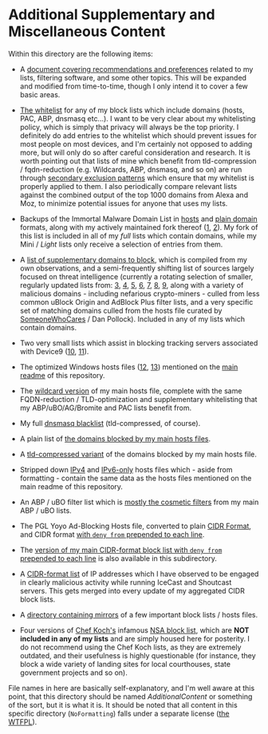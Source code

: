 # Additional Supplementary and Miscellaneous Content
Within this directory are the following items:  

- A [document covering recommendations and preferences](https://github.com/bongochong/CombinedPrivacyBlockLists/blob/master/NoFormatting/prefsandrecs.md) related to my lists, filtering software, and some other topics. This will be expanded and modified from time-to-time, though I only intend it to cover a few basic areas.  

- [The whitelist](https://raw.githubusercontent.com/bongochong/CombinedPrivacyBlockLists/master/NoFormatting/WhitelistedDomains.txt) for any of my block lists which include domains (hosts, PAC, ABP, dnsmasq etc...). I want to be very clear about my whitelisting policy, which is simply that privacy will always be the top priority. I definitely do add entries to the whitelist which should prevent issues for most people on most devices, and I'm certainly not opposed to adding more, but will only do so after careful consideration and research. It is worth pointing out that lists of mine which benefit from tld-compression / fqdn-reduction (e.g. Wildcards, ABP, dnsmasq, and so on) are run through [secondary exclusion patterns](https://raw.githubusercontent.com/bongochong/CombinedPrivacyBlockLists/master/BLT/parsing/wildcardwhitelist.dat) which ensure that my whitelist is properly applied to them. I also periodically compare relevant lists against the combined output of the top 1000 domains from Alexa and Moz, to minimize potential issues for anyone that uses my lists.  

- Backups of the Immortal Malware Domain List in [hosts](https://raw.githubusercontent.com/bongochong/CombinedPrivacyBlockLists/master/NoFormatting/Misc/MD-Immortal_Domains-Backup-HOSTS.txt) and [plain domain](https://raw.githubusercontent.com/bongochong/CombinedPrivacyBlockLists/master/NoFormatting/Misc/MD-Immortal_Domains-Backup.txt) formats, along with my actively maintained fork thereof ([1](https://raw.githubusercontent.com/bongochong/CombinedPrivacyBlockLists/master/NoFormatting/MD-ID-Fork.txt), [2](https://raw.githubusercontent.com/bongochong/CombinedPrivacyBlockLists/master/NoFormatting/MD-ID-H-Fork.txt)). My fork of this list is included in all of my *full* lists which contain domains, while my Mini / *Light* lists only receive a selection of entries from them.  

- A [list of supplementary domains to block](https://raw.githubusercontent.com/bongochong/CombinedPrivacyBlockLists/master/NoFormatting/AdditionalSupplementaryHosts.txt), which is compiled from my own observations, and a semi-frequently shifting list of sources largely focused on threat intelligence (currently a rotating selection of smaller, regularly updated lists from: [3](https://github.com/mitchellkrogza/Badd-Boyz-Hosts/), [4](https://github.com/davidonzo/Threat-Intel/), [5](https://github.com/stamparm/maltrail/), [6](https://github.com/DRSDavidSoft/additional-hosts/), [7](https://github.com/tiuxo/hosts/), [8](https://v.firebog.net/hosts/), [9](https://github.com/Ultimate-Hosts-Blacklist/2o7.net), along with a variety of malicious domains - including nefarious crypto-miners - culled from less common uBlock Origin and AdBlock Plus filter lists, and a very specific set of matching domains culled from the hosts file curated by [SomeoneWhoCares](https://someonewhocares.org/) / Dan Pollock). Included in any of my lists which contain domains.  

- Two very small lists which assist in blocking tracking servers associated with Device9 ([10](https://github.com/bongochong/CombinedPrivacyBlockLists/blob/master/NoFormatting/Misc/Device9domains-IPv4.txt), [11](https://github.com/bongochong/CombinedPrivacyBlockLists/blob/master/NoFormatting/Misc/Device9domains-IPv6.txt)).  

- The optimized Windows hosts files ([12](https://raw.githubusercontent.com/bongochong/CombinedPrivacyBlockLists/master/NoFormatting/optimized-win.hosts), [13](https://raw.githubusercontent.com/bongochong/CombinedPrivacyBlockLists/master/NoFormatting/optimized-win-Dual.hosts)) mentioned on the [main readme](https://raw.githubusercontent.com/bongochong/CombinedPrivacyBlockLists/master/README.md) of this repository.  

- The [wildcard version](https://raw.githubusercontent.com/bongochong/CombinedPrivacyBlockLists/master/NoFormatting/cpbl-wildcard-blacklist.txt) of my main hosts file, complete with the same FQDN-reduction / TLD-optimization and supplementary whitelisting that my ABP/uBO/AG/Bromite and PAC lists benefit from.  

- My full [dnsmasq blacklist](https://raw.githubusercontent.com/bongochong/CombinedPrivacyBlockLists/master/NoFormatting/cpbl-dnsmasq.txt) (tld-compressed, of course).  

- A plain list of [the domains blocked by my main hosts files](https://raw.githubusercontent.com/bongochong/CombinedPrivacyBlockLists/master/NoFormatting/BlacklistedDomains.txt).  

- A [tld-compressed variant](https://raw.githubusercontent.com/bongochong/CombinedPrivacyBlockLists/master/NoFormatting/cpbl-ctld.txt) of the domains blocked by my main hosts file.  

- Stripped down [IPv4](https://raw.githubusercontent.com/bongochong/CombinedPrivacyBlockLists/master/NoFormatting/hosts.final) and [IPv6-only](https://raw.githubusercontent.com/bongochong/CombinedPrivacyBlockLists/master/NoFormatting/hostsIPv6.final) hosts files which - aside from formatting - contain the same data as the hosts files mentioned on the main readme of this repository.  

- An ABP / uBO filter list which is [mostly the cosmetic filters](https://raw.githubusercontent.com/bongochong/CombinedPrivacyBlockLists/master/NoFormatting/cpbl-abp-cosmetic-only.txt) from my main ABP / uBO lists.  

- The PGL Yoyo Ad-Blocking Hosts file, converted to plain [CIDR Format](https://raw.githubusercontent.com/bongochong/CombinedPrivacyBlockLists/master/NoFormatting/pgl-yoyo-hosts.cidr), and CIDR format [with `deny from` prepended to each line](https://raw.githubusercontent.com/bongochong/CombinedPrivacyBlockLists/master/NoFormatting/pgl-yoyo-hosts-deny.cidr).  

- The [version of my main CIDR-format block list with `deny from` prepended to each line](https://raw.githubusercontent.com/bongochong/CombinedPrivacyBlockLists/master/NoFormatting/combined-denied.cidr) is also available in this subdirectory.  

- A [CIDR-format list](https://raw.githubusercontent.com/bongochong/CombinedPrivacyBlockLists/master/NoFormatting/personal-entries.cidr) of IP addresses which I have observed to be engaged in clearly malicious activity while running IceCast and Shoutcast servers. This gets merged into every update of my aggregated CIDR block lists.  

- A [directory containing mirrors](https://github.com/bongochong/CombinedPrivacyBlockLists/tree/master/NoFormatting/Mirrors) of a few important block lists / hosts files.  

- Four versions of [Chef Koch's](https://github.com/CHEF-KOCH) infamous [NSA block list](https://github.com/bongochong/CombinedPrivacyBlockLists/tree/master/NoFormatting/Misc/NSABlockLists), which are **NOT included in any of my lists** and are simply housed here for posterity. I do not recommend using the Chef Koch lists, as they are extremely outdated, and their usefulness is highly questionable (for instance, they block a wide variety of landing sites for local courthouses, state government projects and so on).  

File names in here are basically self-explanatory, and I'm well aware at this point, that this directory should be named *AdditionalContent* or something of the sort, but it is what it is. It should be noted that all content in this specific directory (`NoFormatting`) falls under a separate license ([the WTFPL](http://www.wtfpl.net/txt/copying/)).
